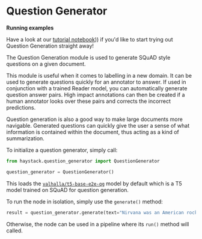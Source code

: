 <!---
title: "Question Generator"
metaTitle: "Question Generator"
metaDescription: ""
slug: "/docs/question_generator"
date: "2020-11-05"
id: "questiongeneratormd"
--->

# Question Generator

<div class="recommendation">

**Running examples**

Have a look at our [tutorial notebook](/docs/latest/tutorial13md))) if you'd like to start trying out Question Generation straight away!

</div>

The Question Generation module is used to generate SQuAD style questions on a given document.

This module is useful when it comes to labelling in a new domain. It can be used to generate questions quickly for an
annotator to answer. If used in conjunction with a trained Reader model, you can automatically generate question answer
pairs. High impact annotations can then be created if a human annotator looks over these pairs and corrects the incorrect predictions.

Question generation is also a good way to make large documents more navigable. Generated questions can 
quickly give the user a sense of what information is contained within the document, thus acting as a kind of summarization.

To initialize a question generator, simply call:

```python
from haystack.question_generator import QuestionGenerator

question_generator = QuestionGenerator()
```

This loads the [`valhalla/t5-base-e2e-qg`](https://huggingface.co/valhalla/t5-base-e2e-qg) model by default which is a T5 model trained on SQuAD for question generation.

To run the node in isolation, simply use the `generate()` method:

```python
result = question_generator.generate(text="Nirvana was an American rock band formed in Aberdeen, Washington in 1987.")
```

Otherwise, the node can be used in a pipeline where its `run()` method will called.

